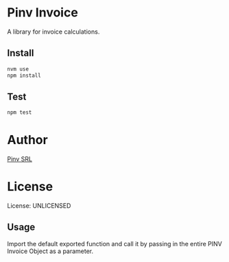 # Pinv Invoice

A library for invoice calculations.

## Install

```bash
nvm use
npm install
```

## Test

```bash
npm test
```


# Author

[Pinv SRL](https://www.pinv.it)


# License
License: UNLICENSED


## Usage

Import the default exported function and call it by passing in the entire PINV Invoice Object as a parameter.
